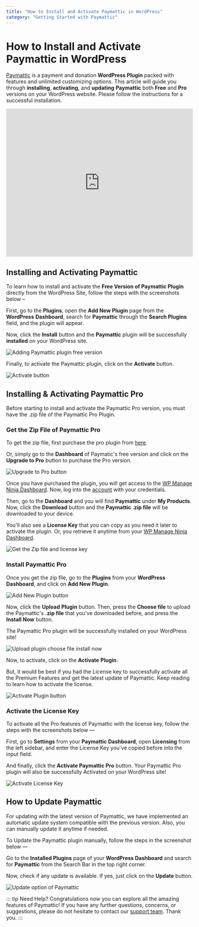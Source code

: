 ```yaml
---
title: "How to Install and Activate Paymattic in WordPress"
category: "Getting Started with Paymattic"
---
```


# How to Install and Activate Paymattic in WordPress

[Paymattic](https://paymattic.com/) is a payment and donation **WordPress Plugin** packed with features and unlimited customizing options. This article will guide you through **installing**, **activating**, and **updating** **Paymattic** both **Free** and **Pro** versions on your WordPress website. Please follow the instructions for a successful installation.

<iframe width="100%" height="400" src="https://www.youtube.com/embed/YlRDCpov8wY?list=PLXpD0vT4thWH80g5e9wYnoBMgEqUXbr53" frameborder="0" allow="accelerometer; autoplay; clipboard-write; encrypted-media; gyroscope; picture-in-picture" allowfullscreen></iframe>

## Installing and Activating Paymattic 

To learn how to install and activate the **Free Version of Paymattic Plugin** directly from the WordPress Site, follow the steps with the screenshots below –

First, go to the **Plugins**, open the **Add New Plugin** page from the **WordPress** **Dashboard**, search for **Paymattic** through the **Search Plugins** field, and the plugin will appear.

Now, click the **Install** button and the **Paymattic** plugin will be successfully **installed** on your WordPress site.

![Adding Paymattic plugin free version](../public/images/getting-started-with-paymattic/how-to-install-and-activate-paymattic-in-wordpress/Adding-Paymattic-plugin-directly-from-WordPress-scaled.webp)

Finally, to activate the Paymattic plugin, click on the **Activate** button.

![Activate button](../public/images/getting-started-with-paymattic/how-to-install-and-activate-paymattic-in-wordpress/Activate-button-scaled.webp)

## Installing & Activating Paymattic Pro 

Before starting to install and activate the Paymattic Pro version, you must have the .zip file of the Paymattic Pro Plugin.

### Get the Zip File of Paymattic Pro 

To get the zip file, first purchase the pro plugin from [here](https://paymattic.com/pricing/).

Or, simply go to the **Dashboard** of Paymatic's free version and click on the **Upgrade to Pro** button to purchase the Pro version.

![Upgrade to Pro button](../public/images/getting-started-with-paymattic/how-to-install-and-activate-paymattic-in-wordpress/Upgrade-to-Pro-button-scaled.webp)

Once you have purchased the plugin, you will get access to the [WP Manage Ninja Dashboard](https://wpmanageninja.com/). Now, log into the [account](https://wpmanageninja.com/account/dashboard/) with your credentials.

Then, go to the **Dashboard** and you will find **Paymattic** under **My Products**.
Now, click the **Download** button and the **Paymattic .zip file** will be downloaded to your device.

You'll also see a **License Key** that you can copy as you need it later to activate the plugin.
Or, you retrieve it anytime from your [WP Manage Ninja Dashboard](https://wpmanageninja.com/).

![Get the Zip file and license key](../public/images/getting-started-with-paymattic/how-to-install-and-activate-paymattic-in-wordpress/Get-the-Zip-file-and-license-key.webp)

### Install Paymattic Pro

Once you get the zip file, go to the **Plugins** from your **WordPress Dashboard**, and click on **Add New Plugin**.

![Add New Plugin button](../public/images/getting-started-with-paymattic/how-to-install-and-activate-paymattic-in-wordpress/Add-New-Plugin-button-from-Plugins-page-scaled.webp)

Now, click the **Upload** **Plugin** button. Then, press the **Choose file** to upload the Paymattic's **.zip file** that you've downloaded before, and press the **Install Now** button.

The Paymattic Pro plugin will be successfully installed on your WordPress site!

![Upload plugin choose file install now](../public/images/getting-started-with-paymattic/how-to-install-and-activate-paymattic-in-wordpress/Upload-plugin-choose-file-install-now-scaled.webp)

Now, to activate, click on the **Activate** **Plugin**.

But, it would be best if you had the License key to successfully activate all the Premium Features and get the latest update of Paymattic. Keep reading to learn how to activate the license.

![Activate Plugin button](../public/images/getting-started-with-paymattic/how-to-install-and-activate-paymattic-in-wordpress/Activate-Plugin-button.webp)

### Activate the License Key

To activate all the Pro features of Paymattic with the license key, follow the steps with the screenshots below —

First, go to **Settings** from your **Paymattic Dashboard**, open **Licensing** from the left sidebar, and enter the License Key you've copied before into the input field.

And finally, click the **Activate Paymattic Pro** button. Your Paymattic Pro plugin will also be successfully Activated on your WordPress site!

![Activate License Key](../public/images/getting-started-with-paymattic/how-to-install-and-activate-paymattic-in-wordpress/Activate-License-Key-scaled.webp)

## How to Update Paymattic

For updating with the latest version of Paymattic, we have implemented an automatic update system compatible with the previous version. Also, you can manually update it anytime if needed.

To Update the Paymattic plugin manually, follow the steps in the screenshot below —

Go to the **Installed Plugins** page of your **WordPress Dashboard** and search for **Paymattic** from the Search Bar in the top right corner.

Now, check if any update is available. If yes, just click on the **Update** button.

![Update option of Paymattic](../public/images/getting-started-with-paymattic/how-to-install-and-activate-paymattic-in-wordpress/Update-option-of-Paymattic-scaled.webp)

::: tip Need Help?
Congratulations now you can explore all the amazing features of Paymattic!
If you have any further questions, concerns, or suggestions, please do not hesitate to contact our [support team](https://wpmanageninja.com/support-tickets/). Thank you.
:::